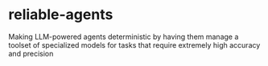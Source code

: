 # reliable-agents
Making LLM-powered agents deterministic by having them manage a toolset of specialized models for tasks that require extremely high accuracy and precision
